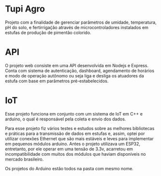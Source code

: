 # Tupi Agro
Projeto com a finalidade de gerenciar parâmetros de umidade, temperatura, pH do solo, e fertirrigaḉão através de microcontroladores instalados em estufas de produção de pimentão colorido.

# API
O projeto web consiste em uma API desenvolvida em Nodejs e Express. Conta com sistema de autenticação, dashboard, agendamento de horários e modo de operação autônomo ou seja liga e desliga os atuadores da estufa com base em parâmetros pré-estabelecidos.

# IoT
Esse projeto funciona em conjunto com um sistema de IoT em C++ e arduino, o qual é responsável pela coleta e envio dos dados.

Para esse projeto fiz vários testes e estudos sobre as melhores bibliotecas e práticas para a transmissão de dados em estufas e, assim, optei por utilizar conexões Ethernet que são mais estáveis e leves para implementar em pequenos módulos arduino. 
Antes o projeto utilizava um ESP32, entretanto, por ele operar em uma tensão de 3.3v, acarretou em incompatibilidade com muitos dos módulos que haviam disponíveis no mercado brasileiro.

Os projetos do Arduino estão todos na pasta com mesmo nome. 

